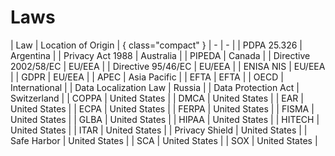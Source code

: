 # Laws

| Law | Location of Origin | { class="compact" }
| - | - |
| PDPA 25.326 | Argentina |
| Privacy Act 1988 | Australia |
| PIPEDA | Canada |
| Directive 2002/58/EC | EU/EEA |
| Directive 95/46/EC | EU/EEA |
| ENISA NIS | EU/EEA |
| GDPR | EU/EEA |
| APEC | Asia Pacific |
| EFTA | EFTA |
| OECD | International |
| Data Localization Law | Russia |
| Data Protection Act | Switzerland |
| COPPA | United States |
| DMCA | United States |
| EAR | United States |
| ECPA | United States |
| FERPA | United States |
| FISMA | United States |
| GLBA | United States |
| HIPAA | United States |
| HITECH | United States |
| ITAR | United States |
| Privacy Shield | United States |
| Safe Harbor | United States |
| SCA | United States |
| SOX | United States |
